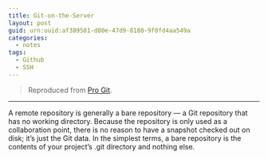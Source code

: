 ```yaml
---
title: Git-on-the-Server
layout: post
guid: urn:uuid:af389501-d80e-47d9-8180-9f0fd4aa549a
categories:
  - notes
tags:
  - Github
  - SSH
---
```



> Reproduced from [Pro Git](https://git-scm.com/book/en/v2).


---

A remote repository is generally a bare repository — a Git repository that has no working directory. Because the repository is only used as a collaboration point, 
there is no reason to have a snapshot checked out on disk; it’s just the Git data. 
In the simplest terms, a bare repository is the contents of your project’s .git directory and nothing else.
